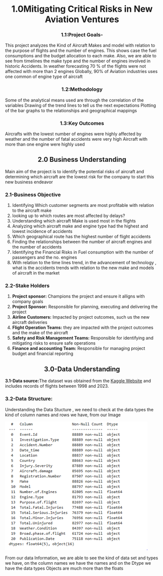 <center><h1>1.0Mitigating Critical Risks in New Aviation Ventures</h1></center>
<center><h3>1.1:Project Goals-</h3></center>
This project analyzes the Kind of Aircraft Makes and model with relation to the purpose of flights and the number of engines. This shows case the fuel consumptions and the budget allocation to each make. Also, we are able to see from timelines the make type and the number of engines involved in historic Accidents.
In weather forecasting 70 % of the flights were not affected with more than 2 engines
Globally, 90% of Aviation industries uses one common of engine type of aircraft
<center><h3>1.2:Methodology</h3></center>
Some of the analytical means used are through the correlation of the variables
Drawing of the trend lines to tell us the next expectations
Plotting of the bar graphs to the relationships and geographical mappings
<center><h3>1.3:Key Outcomes</h3></center>
Aircrafts with the lowest number of engines were highly affected by weather and the number of fatal accidents were very high
Aircraft with more than one engine were highly used
<center><h2>2.0 <b>Business Understanding</b> </h2></center>
Main aim of the project is to identify the potential risks of aircraft and  determining which aircraft are the lowest risk for the company to start this new business endeavor
<h3><b>2.1-Business Objective</b></h3>
<ol>
  <li>Identifying Which customer segments are most profitable with relation to the aircraft make</li>
  <li>looking up to which routes are most affected by delays?</li>
  <li>Understanding which aircraft Make is used most in the flights</li>
  <li>Analyzing which aircraft make and engine type had the highest and lowest incidence of accidents</li>
  <li>Which geographical route has the highest number of flight accidents</li>
  <li>Finding the relationships between the number of aircraft engines and the number of accidents</li>
  <li>Identifying the Financial Risks in Fuel consumption with the number of passengers and the no. engines</li>
  <li>With relation to the time lines trend, in the advancement of technology , what is the accidents trends with relation to the new make and models of aircraft in the market</li>
</ol>
<h3><b>2.2-Stake Holders</b></h3>
<ol>
  <li><b>Project sponsor:</b> Champions the project and ensure it alligns with company goals</li>
  <li><b>Project Sponsor:</b> Responsible for planning, executing and delivering the project </li>
  <li><b>Airline Customers:</b> Impacted by project outcomes, such us the new aircraft deliveries </li>
  <li><b>Flight Operation Teams:</b> they are impacted with the project outcomes and the make of the aircraft </li>
  <li><b>Safety and Risk Management Teams:</b> Responsible for identifying and mitigating risks to ensure safe operations</li>
  <li><b>Finance and accounting Team:</b> Responsible for managing project budget and financial reporting </li>
</ol>

<center><h2>3.0-Data Understanding</h2></center>
<p><b>3.1-Data source:</b>The dataset was obtained from the <a href="https://www.kaggle.com/">Kaggle Website</a>  and includes records of flights between 1998 and 2023.</p>
<h3><b>3.2-Data Structure</b>:</h3>
<p>Understanding the Data Stucture , we need to check at the data types the kind of column names and rows we have, from our Image</p>
<img src="Images/snipp2.PNG">
<p>From our data Information, we are able to see the kind of data set and types  we have,  on the column names we have the names and on the Dtype we have the data types Objects are much more than the floats </p>





